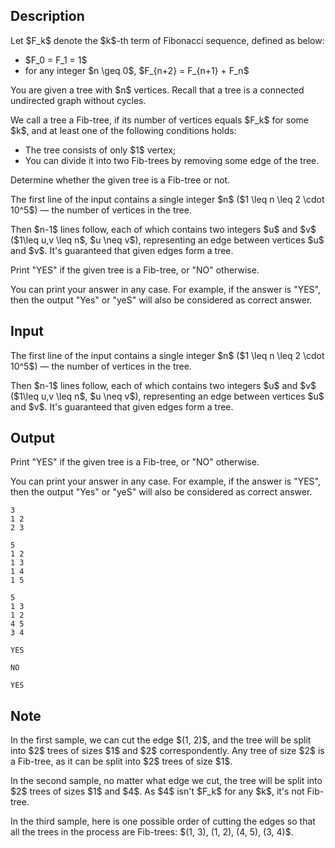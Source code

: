 ## Description

<div><p>Let $F_k$ denote the $k$-th term of Fibonacci sequence, defined as below:</p><ul><li> $F_0 = F_1 = 1$</li><li> for any integer $n \geq 0$, $F_{n+2} = F_{n+1} + F_n$</li></ul><p>You are given a tree with $n$ vertices. Recall that a tree is a connected undirected graph without cycles.</p><p>We call a tree a <span class="tex-font-style-bf">Fib-tree</span>, if its number of vertices equals $F_k$ for some $k$, and at least one of the following conditions holds:</p><ul><li> The tree consists of only $1$ vertex;</li><li> You can divide it into two Fib-trees by removing some edge of the tree. </li></ul><p>Determine whether the given tree is a Fib-tree or not.</p></div><div class="input-specification"><p>The first line of the input contains a single integer $n$ ($1 \leq n \leq 2 \cdot 10^5$) — the number of vertices in the tree.</p><p>Then $n-1$ lines follow, each of which contains two integers $u$ and $v$ ($1\leq u,v \leq n$, $u \neq v$), representing an edge between vertices $u$ and $v$. It's guaranteed that given edges form a tree.</p></div><div class="output-specification"><p>Print <span class="tex-font-style-tt">"YES"</span> if the given tree is a Fib-tree, or <span class="tex-font-style-tt">"NO"</span> otherwise.</p><p>You can print your answer in any case. For example, if the answer is "<span class="tex-font-style-tt">YES</span>", then the output "<span class="tex-font-style-tt">Yes</span>" or "<span class="tex-font-style-tt">yeS</span>" will also be considered as correct answer.</p></div>

## Input

<p>The first line of the input contains a single integer $n$ ($1 \leq n \leq 2 \cdot 10^5$) — the number of vertices in the tree.</p><p>Then $n-1$ lines follow, each of which contains two integers $u$ and $v$ ($1\leq u,v \leq n$, $u \neq v$), representing an edge between vertices $u$ and $v$. It's guaranteed that given edges form a tree.</p>

## Output

<p>Print <span class="tex-font-style-tt">"YES"</span> if the given tree is a Fib-tree, or <span class="tex-font-style-tt">"NO"</span> otherwise.</p><p>You can print your answer in any case. For example, if the answer is "<span class="tex-font-style-tt">YES</span>", then the output "<span class="tex-font-style-tt">Yes</span>" or "<span class="tex-font-style-tt">yeS</span>" will also be considered as correct answer.</p>





```input1
3
1 2
2 3
```




```input2
5
1 2
1 3
1 4
1 5
```




```input3
5
1 3
1 2
4 5
3 4
```




```output1
YES
```




```output2
NO
```




```output3
YES
```



## Note

<p>In the first sample, we can cut the edge $(1, 2)$, and the tree will be split into $2$ trees of sizes $1$ and $2$ correspondently. Any tree of size $2$ is a Fib-tree, as it can be split into $2$ trees of size $1$.</p><p>In the second sample, no matter what edge we cut, the tree will be split into $2$ trees of sizes $1$ and $4$. As $4$ isn't $F_k$ for any $k$, it's not Fib-tree.</p><p>In the third sample, here is one possible order of cutting the edges so that all the trees in the process are Fib-trees: $(1, 3), (1, 2), (4, 5), (3, 4)$. </p>

